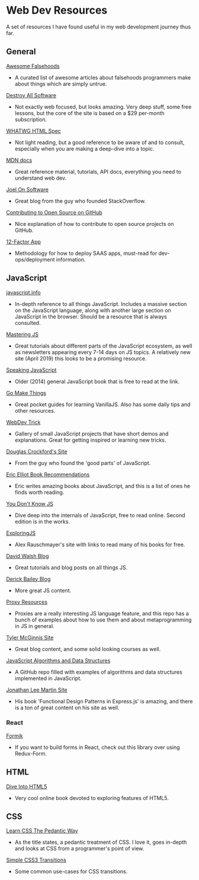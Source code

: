 # Web Dev Resources

A set of resources I have found useful in my web development journey thus far.

## General

[Awesome Falsehoods](https://github.com/jameslk/awesome-falsehoods)

- A curated list of awesome articles about falsehoods programmers make about things which are simply untrue.

[Destroy All Software](https://www.destroyallsoftware.com/screencasts)

- Not exactly web focused, but looks amazing. Very deep stuff, some free lessons, but the core of the site is based on a $29 per-month subscription.

[WHATWG HTML Spec](https://html.spec.whatwg.org/)

- Not light reading, but a good reference to be aware of and to consult, especially when you are making a deep-dive into a topic.

[MDN docs](https://developer.mozilla.org/en-US/)

- Great reference material, tutorials, API docs, everything you need to understand web dev.

[Joel On Software](https://www.joelonsoftware.com/)

- Great blog from the guy who founded StackOverflow.

[Contributing to Open Source on GitHub](https://www.sammyk.me/how-to-contribute-to-an-open-source-project-on-github)

- Nice explanation of how to contribute to open source projects on GitHub.

[12-Factor App](https://12factor.net/)

- Methodology for how to deploy SAAS apps, must-read for dev-ops/deployment information.

## JavaScript

[javascript.info](https://javascript.info/)

- In-depth reference to all things JavaScript. Includes a massive section on the JavaScript language, along with another large section on JavaScript in the browser. Should be a resource that is always consulted.

[Mastering JS](https://masteringjs.io/)

- Great tutorials about different parts of the JavaScript ecosystem, as well as newsletters appearing every 7-14 days on JS topics. A relatively new site (April 2019) this looks to be a promising resource.

[Speaking JavaScript](http://speakingjs.com/es5/index.html)

- Older (2014) general JavaScript book that is free to read at the link.

[Go Make Things](https://courses.gomakethings.com/)

- Great pocket guides for learning VanillaJS. Also has some daily tips and other resources.

[WebDev Trick](https://webdevtrick.com/web-development/javascript/)

- Gallery of small JavaScript projects that have short demos and explanations. Great for getting inspired or learning new tricks.

[Douglas Crockford's Site](http://crockford.com/javascript/)

- From the guy who found the 'good parts' of JavaScript.

[Eric Elliot Book Recommendations](https://medium.com/javascript-scene/12-books-every-javascript-developer-should-read-9da76157fb3)

- Eric writes amazing books about JavaScript, and this is a list of ones he finds worth reading.

[You Don't Know JS](https://github.com/getify/You-Dont-Know-JS)

- Dive deep into the internals of JavaScript, free to read online. Second edition is in the works.

[ExploringJS](https://exploringjs.com/)

- Alex Rauschmayer's site with links to read many of his books for free.

[David Walsh Blog](https://davidwalsh.name/)

- Great tutorials and blog posts on all things JS.

[Derick Bailey Blog](https://derickbailey.com/)

- More great JS content.

[Proxy Resources](https://github.com/mikaelbr/awesome-es2015-proxy)

- Proxies are a really interesting JS language feature, and this repo has a bunch of examples about how to use them and about metaprogramming in JS in general.

[Tyler McGinnis Site](https://tylermcginnis.com/)

- Great blog content, and some solid looking courses as well.

[JavaScript Algorithms and Data Structures](https://github.com/trekhleb/javascript-algorithms)

- A GitHub repo filled with examples of algorithms and data structures implemented in JavaScript.

[Jonathan Lee Martin Site](https://jonathanleemartin.com/)

- His book 'Functional Design Patterns in Express.js' is amazing, and there is a ton of great content on his site as well.

### React

[Formik](https://jaredpalmer.com/formik/docs/overview)

- If you want to build forms in React, check out this library over using Redux-Form.

## HTML

[Dive Into HTML5](http://diveintohtml5.info/index.html)

- Very cool online book devoted to exploring features of HTML5.

## CSS

[Learn CSS The Pedantic Way](http://book.mixu.net/css/)

- As the title states, a pedantic treatment of CSS. I love it, goes in-depth and looks at CSS from a programmer's point of view.

[Simple CSS3 Transitions](https://www.webdesignerdepot.com/2014/05/8-simple-css3-transitions-that-will-wow-your-users/)

- Some common use-cases for CSS transitions.
